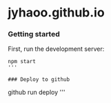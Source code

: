 # jyhaoo.github.io

### Getting started

First, run the development server:

```
npm start
'''

### Deploy to github
```

github run deploy
'''
